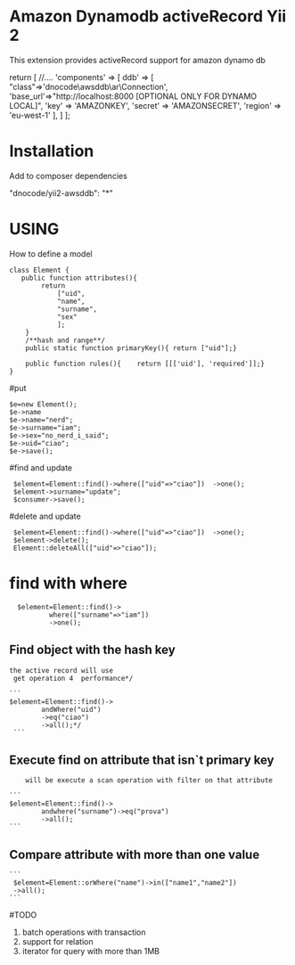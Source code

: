 Amazon Dynamodb activeRecord Yii 2
===============================================
This extension provides activeRecord support for amazon dynamo db

return [
    //....
    'components' => [
        ddb' =>  [
                   "class"=>'dnocode\awsddb\ar\Connection',
                   'base_url'=>"http://localhost:8000 [OPTIONAL ONLY FOR DYNAMO LOCAL]",
                   'key'    => 'AMAZONKEY',
                    'secret' => 'AMAZONSECRET',
                    'region' => 'eu-west-1'
                ],
    ]
];


Installation
===============================================

Add to composer dependencies

"dnocode/yii2-awsddb": "*"


USING
===============================================


How to define a model
```
class Element {
   public function attributes(){
        return
            ["uid",
            "name",
            "surname",
            "sex"
            ];
    }
    /**hash and range**/
    public static function primaryKey(){ return ["uid"];}

    public function rules(){    return [[['uid'], 'required']];}
}
```

#put
```
$e=new Element();
$e->name
$e->name="nerd";
$e->surname="iam";
$e->sex="no_nerd_i_said";
$e->uid="ciao";
$e->save();
```
#find and update
```
 $element=Element::find()->where(["uid"=>"ciao"])  ->one();
 $element->surname="update";
 $consumer->save();
```
#delete and update
```
 $element=Element::find()->where(["uid"=>"ciao"])  ->one();
 $element->delete();
 Element::deleteAll(["uid"=>"ciao"]);
```
# find with where
```
  $element=Element::find()->
          where(["surname"=>"iam"])
          ->one();
```

 ## Find object with the hash key
    the active record will use
     get operation 4  performance*/

    ```
    $element=Element::find()->
            andWhere("uid")
            ->eq("ciao")
            ->all();*/
     ```
 ## Execute find on attribute  that isn`t primary key
        will be execute a scan operation with filter on that attribute

    ```
    $element=Element::find()->
            andwhere("surname")->eq("prova")
            ->all();
    ```
 ## Compare   attribute with more than one value
    ```
     $element=Element::orWhere("name")->in(["name1","name2"])
     ->all();
    ```
#TODO
1. batch operations with transaction
2. support for relation
3. iterator for query with more than 1MB




